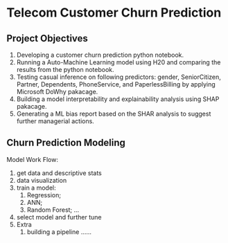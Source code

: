 # Telecom Customer Churn Prediction
## Project Objectives
1. Developing a customer churn prediction python notebook.
2. Running a Auto-Machine Learning model using H20 and comparing the results from the python notebook.
3. Testing casual inference on following predictors: gender, SeniorCitizen, Partner, Dependents, PhoneService, and PaperlessBilling by applying Microsoft DoWhy pakacage.             
4. Building a model interpretability and explainability analysis using SHAP pakacage.
5. Generating a ML bias report based on the SHAR analysis to suggest further managerial actions.

## Churn Prediction Modeling
Model Work Flow:
1. get data and descriptive stats
2. data visualization 
3. train a model:
    1) Regression;
    2) ANN;
    3) Random Forest;
    ...
4. select model and further tune
5. Extra
    1) building a pipeline
    ...... 
